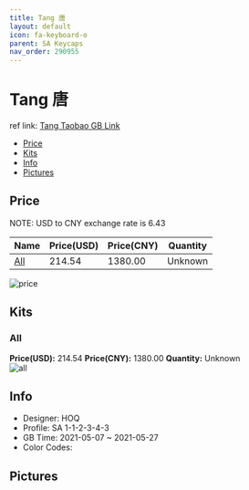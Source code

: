 ```yaml
---
title: Tang 唐
layout: default
icon: fa-keyboard-o
parent: SA Keycaps
nav_order: 290955
---
```


# Tang 唐

ref link: [Tang Taobao GB Link](https://item.taobao.com/item.htm?spm=a2oq0.12575281.0.0.45e51debwq5l1I&ft=t&id=644608759447)

* [Price](#price)
* [Kits](#kits)
* [Info](#info)
* [Pictures](#pictures)

## Price

NOTE: USD to CNY exchange rate is 6.43

| Name          | Price(USD)   |  Price(CNY) | Quantity |
| ------------- | ------------ |  ---------- | -------- |
|[All](#all)|214.54|1380.00|Unknown|

<img src="{{ 'assets/images/sa-keycaps/Tang/price.jpg' | relative_url }}" alt="price" class="image featured">

## Kits
### All  
**Price(USD):** 214.54	**Price(CNY):** 1380.00	**Quantity:** Unknown  
<img src="{{ 'assets/images/sa-keycaps/Tang/kits_pics/all.jpg' | relative_url }}" alt="all" class="image featured">

## Info
* Designer: HOQ  
* Profile: SA 1-1-2-3-4-3  
* GB Time: 2021-05-07 ~ 2021-05-27  
* Color Codes:  


## Pictures  

